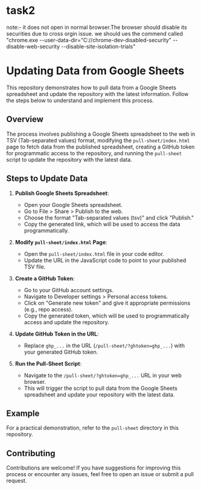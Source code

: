 # task2

note:- it does not open in normal browser.The browser should disable its securities due to cross orgin issue.
we should ues the commend called "chrome.exe --user-data-dir="C://chrome-dev-disabled-security" --disable-web-security --disable-site-isolation-trials"

# Updating Data from Google Sheets

This repository demonstrates how to pull data from a Google Sheets spreadsheet and update the repository with the latest information. Follow the steps below to understand and implement this process.

## Overview

The process involves publishing a Google Sheets spreadsheet to the web in TSV (Tab-separated values) format, modifying the `pull-sheet/index.html` page to fetch data from the published spreadsheet, creating a GitHub token for programmatic access to the repository, and running the `pull-sheet` script to update the repository with the latest data.

## Steps to Update Data

1. **Publish Google Sheets Spreadsheet**:
   - Open your Google Sheets spreadsheet.
   - Go to File > Share > Publish to the web.
   - Choose the format "Tab-separated values (tsv)" and click "Publish."
   - Copy the generated link, which will be used to access the data programmatically.

2. **Modify `pull-sheet/index.html` Page**:
   - Open the `pull-sheet/index.html` file in your code editor.
   - Update the URL in the JavaScript code to point to your published TSV file.

3. **Create a GitHub Token**:
   - Go to your GitHub account settings.
   - Navigate to Developer settings > Personal access tokens.
   - Click on "Generate new token" and give it appropriate permissions (e.g., repo access).
   - Copy the generated token, which will be used to programmatically access and update the repository.

4. **Update GitHub Token in the URL**:
   - Replace `ghp_...` in the URL (`/pull-sheet/?ghtoken=ghp_...`) with your generated GitHub token.

5. **Run the Pull-Sheet Script**:
   - Navigate to the `/pull-sheet/?ghtoken=ghp_...` URL in your web browser.
   - This will trigger the script to pull data from the Google Sheets spreadsheet and update your repository with the latest data.

## Example

For a practical demonstration, refer to the `pull-sheet` directory in this repository.

## Contributing

Contributions are welcome! If you have suggestions for improving this process or encounter any issues, feel free to open an issue or submit a pull request.
